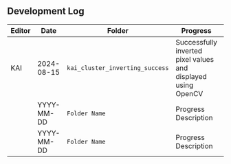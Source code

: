 ## Development Log

| Editor   | Date       | Folder                        | Progress                                    | Problems                                  |
|----------|------------|------------------------------|---------------------------------------------|-------------------------------------------|
| KAI      | 2024-08-15 | `kai_cluster_inverting_success` | Successfully inverted pixel values and displayed using OpenCV | Unable to use `pi_freq_set(PI_FREQ_DOMAIN_CL, 50000000)`. Suspect this is the main reason for the cluster slowing down |
|          | YYYY-MM-DD | `Folder Name`                | Progress Description                       | Problem Description                       |
|          | YYYY-MM-DD | `Folder Name`                | Progress Description                       | Problem Description                       |

